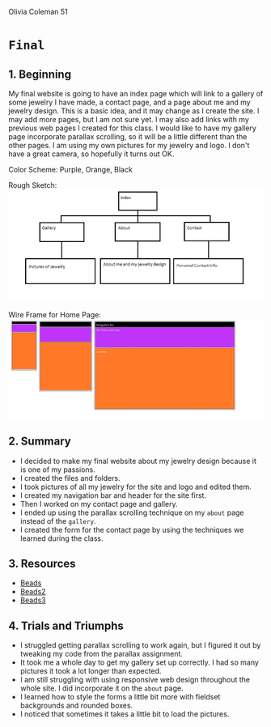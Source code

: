 Olivia Coleman 51

# `Final`

## 1. Beginning
My final website is going to have an index page which will link to a gallery of some jewelry I have made, a contact page, and a page about me and my jewelry design. This is a basic idea, and it may change as I create the site. I may add more pages, but I am not sure yet. I may also add links with my previous web pages I created for this class. I would like to have my gallery page incorporate parallax scrolling, so it will be a little different than the other pages. I am using my own pictures for my jewelry and logo. I don't have a great camera, so hopefully it turns out OK.

Color Scheme: Purple, Orange, Black

Rough Sketch:
![Site Map](./imgs/SiteMapRoughSketch.png)

Wire Frame for Home Page:
![Wire Frame](./imgs/Wireframe.jpg)

## 2. Summary
* I decided to make my final website about my jewelry design because it is one of my passions.
* I created the files and folders.
* I took pictures of all my jewelry for the site and logo and edited them.
* I created my navigation bar and header for the site first.
* Then I worked on my contact page and gallery.
* I ended up using the parallax scrolling technique on my `about` page instead of the `gallery`.
* I created the form for the contact page by using the techniques we learned during the class.

## 3. Resources
* [Beads](https://beadmuseum.wordpress.com/)
* [Beads2](http://www.powwowsupply.com/100-Seed-Beads-Opaque-Navy-Blue_p_3192.html)
* [Beads3](http://www.powwowsupply.com/100-Seed-Beads-Silver-Lined-Dark-Red_p_3249.html)

## 4. Trials and Triumphs
* I struggled getting parallax scrolling to work again, but I figured it out by tweaking my code from the parallax assignment.
* It took me a whole day to get my gallery set up correctly. I had so many pictures it took a lot longer than expected.
* I am still struggling with using responsive web design throughout the whole site. I did incorporate it on the `about` page.
* I learned how to style the forms a little bit more with fieldset backgrounds and rounded boxes.
* I noticed that sometimes it takes a little bit to load the pictures.
